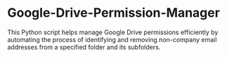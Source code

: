 # Google-Drive-Permission-Manager
This Python script helps manage Google Drive permissions efficiently by automating the process of identifying and removing non-company email addresses from a specified folder and its subfolders. 
